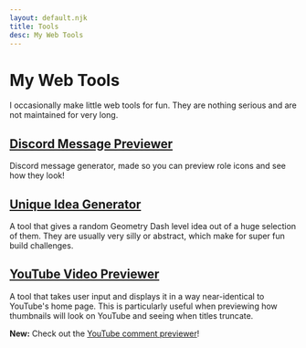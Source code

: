 ```yaml
---
layout: default.njk
title: Tools
desc: My Web Tools
---
```


# My Web Tools

I occasionally make little web tools for fun. They are nothing serious and are not maintained for very long.

## [Discord Message Previewer](/tools/discord-message-previewer)

Discord message generator, made so you can preview role icons and see how they look!

## [Unique Idea Generator](/tools/unique-idea-generator/)

A tool that gives a random Geometry Dash level idea out of a huge selection of them. They are usually very silly or abstract, which make for super fun build challenges.

## [YouTube Video Previewer](/tools/youtube-video-previewer/)

A tool that takes user input and displays it in a way near-identical to YouTube's home page. This is particularly useful when previewing how thumbnails will look on YouTube and seeing when titles truncate.

**New:** Check out the [YouTube comment previewer](/tools/youtube-video-previewer/comment/)!